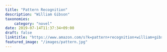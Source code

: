 ```yaml
---
title: "Pattern Recognition"
description: "William Gibson"
taxonomies:
    category: "novel"
date: 2019-07-14T11:37:34+09:00
draft: false
linktitle: "https://www.amazon.com/s?k=pattern+recognition+william+gibson&rh=n%3A283155&dc&qid=1567856481&rnid=2941120011&ref=sr_nr_n_1"
featured_image: "/images/pattern.jpg"
---
```


